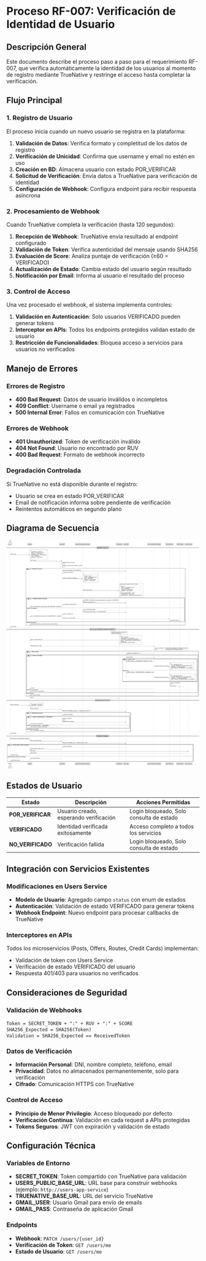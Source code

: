 # Proceso RF-007: Verificación de Identidad de Usuario

## Descripción General

Este documento describe el proceso paso a paso para el requerimiento RF-007, que verifica automáticamente la identidad de los usuarios al momento de registro mediante TrueNative y restringe el acceso hasta completar la verificación.

## Flujo Principal

### 1. Registro de Usuario

El proceso inicia cuando un nuevo usuario se registra en la plataforma:

1. **Validación de Datos**: Verifica formato y completitud de los datos de registro
2. **Verificación de Unicidad**: Confirma que username y email no estén en uso
3. **Creación en BD**: Almacena usuario con estado POR_VERIFICAR
4. **Solicitud de Verificación**: Envía datos a TrueNative para verificación de identidad
5. **Configuración de Webhook**: Configura endpoint para recibir respuesta asíncrona

### 2. Procesamiento de Webhook

Cuando TrueNative completa la verificación (hasta 120 segundos):

1. **Recepción de Webhook**: TrueNative envía resultado al endpoint configurado
2. **Validación de Token**: Verifica autenticidad del mensaje usando SHA256
3. **Evaluación de Score**: Analiza puntaje de verificación (≥60 = VERIFICADO)
4. **Actualización de Estado**: Cambia estado del usuario según resultado
5. **Notificación por Email**: Informa al usuario el resultado del proceso

### 3. Control de Acceso

Una vez procesado el webhook, el sistema implementa controles:

1. **Validación en Autenticación**: Solo usuarios VERIFICADO pueden generar tokens
2. **Interceptor en APIs**: Todos los endpoints protegidos validan estado de usuario
3. **Restricción de Funcionalidades**: Bloquea acceso a servicios para usuarios no verificados

## Manejo de Errores

### Errores de Registro

- **400 Bad Request**: Datos de usuario inválidos o incompletos
- **409 Conflict**: Username o email ya registrados
- **500 Internal Error**: Fallos en comunicación con TrueNative

### Errores de Webhook

- **401 Unauthorized**: Token de verificación inválido
- **404 Not Found**: Usuario no encontrado por RUV
- **400 Bad Request**: Formato de webhook incorrecto

### Degradación Controlada

Si TrueNative no está disponible durante el registro:
- Usuario se crea en estado POR_VERIFICAR
- Email de notificación informa sobre pendiente de verificación
- Reintentos automáticos en segundo plano

## Diagrama de Secuencia

![Diagrama de Secuencia RF-007](diagrams/seq_rf007.png)

## Estados de Usuario

| Estado | Descripción | Acciones Permitidas |
|--------|-------------|-------------------|
| **POR_VERIFICAR** | Usuario creado, esperando verificación | Login bloqueado, Solo consulta de estado |
| **VERIFICADO** | Identidad verificada exitosamente | Acceso completo a todos los servicios |
| **NO_VERIFICADO** | Verificación fallida | Login bloqueado, Solo consulta de estado |

## Integración con Servicios Existentes

### Modificaciones en Users Service

- **Modelo de Usuario**: Agregado campo `status` con enum de estados
- **Autenticación**: Validación de estado VERIFICADO para generar tokens
- **Webhook Endpoint**: Nuevo endpoint para procesar callbacks de TrueNative

### Interceptores en APIs

Todos los microservicios (Posts, Offers, Routes, Credit Cards) implementan:
- Validación de token con Users Service
- Verificación de estado VERIFICADO del usuario
- Respuesta 401/403 para usuarios no verificados

## Consideraciones de Seguridad

### Validación de Webhooks

```text
Token = SECRET_TOKEN + ":" + RUV + ":" + SCORE
SHA256_Expected = SHA256(Token)
Validation = SHA256_Expected == ReceivedToken
```

### Datos de Verificación

- **Información Personal**: DNI, nombre completo, teléfono, email
- **Privacidad**: Datos no almacenados permanentemente, solo para verificación
- **Cifrado**: Comunicación HTTPS con TrueNative

### Control de Acceso

- **Principio de Menor Privilegio**: Acceso bloqueado por defecto
- **Verificación Continua**: Validación en cada request a APIs protegidas
- **Tokens Seguros**: JWT con expiración y validación de estado

## Configuración Técnica

### Variables de Entorno

- **SECRET_TOKEN**: Token compartido con TrueNative para validación
- **USERS_PUBLIC_BASE_URL**: URL base para construir webhooks (ejemplo: `http://users-app-service`)
- **TRUENATIVE_BASE_URL**: URL del servicio TrueNative
- **GMAIL_USER**: Usuario Gmail para envío de emails
- **GMAIL_PASS**: Contraseña de aplicación Gmail

### Endpoints

- **Webhook**: `PATCH /users/{user_id}`
- **Verificación de Token**: `GET /users/me`
- **Estado de Usuario**: `GET /users/me`